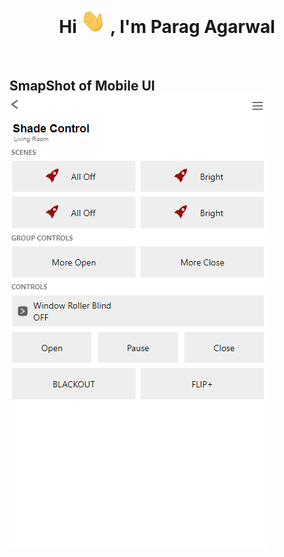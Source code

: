 <h1 align="center">Hi <a target="_blank" rel="noopener noreferrer">
    <img src="https://raw.githubusercontent.com/ABSphreak/ABSphreak/master/gifs/Hi.gif" width="40px" />
  </a>, I'm Parag Agarwal</h1>
  <br>
  <h2>SmapShot of Mobile UI <a target="_blank" rel="noopener noreferrer">
    <br>
<img src="https://github.com/Parag589/Mobile-UI/blob/main/Assignment%20Done%20by%20Parag%20Agarwal.png" />
